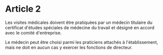# Article 2

Les visites médicales doivent être pratiquées par un médecin titulaire du certificat d'études spéciales de médecine du travail et désigné en accord avec le comité d'entreprise.

Le médecin peut être choisi parmi les praticiens attachés à l'établissement, mais ne doit en aucun cas y exercer les fonctions de directeur.
